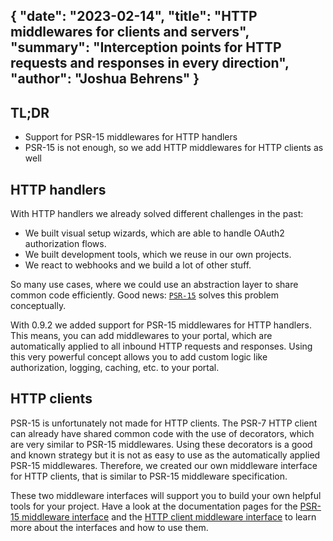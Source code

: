 {
    "date": "2023-02-14",
    "title": "HTTP middlewares for clients and servers",
    "summary": "Interception points for HTTP requests and responses in every direction",
    "author": "Joshua Behrens"
}
---

## TL;DR

- Support for PSR-15 middlewares for HTTP handlers
- PSR-15 is not enough, so we add HTTP middlewares for HTTP clients as well


## HTTP handlers

With HTTP handlers we already solved different challenges in the past:

* We built visual setup wizards, which are able to handle OAuth2 authorization flows.
* We built development tools, which we reuse in our own projects.
* We react to webhooks and we build a lot of other stuff.

So many use cases, where we could use an abstraction layer to share common code efficiently. 
Good news: [`PSR-15`](https://www.php-fig.org/psr/psr-15/) solves this problem conceptually.

With 0.9.2 we added support for PSR-15 middlewares for HTTP handlers.
This means, you can add middlewares to your portal, which are automatically applied to all inbound HTTP requests and responses.
Using this very powerful concept allows you to add custom logic like authorization, logging, caching, etc. to your portal.


## HTTP clients

PSR-15 is unfortunately not made for HTTP clients.
The PSR-7 HTTP client can already have shared common code with the use of decorators, which are very similar to PSR-15 middlewares.
Using these decorators is a good and known strategy but it is not as easy to use as the automatically applied PSR-15 middlewares. 
Therefore, we created our own middleware interface for HTTP clients, that is similar to PSR-15 middleware specification.


These two middleware interfaces will support you to build your own helpful tools for your project.
Have a look at the documentation pages for the [PSR-15 middleware interface](https://heptaconnect.io/guides/portal-developer/http-handler-middleware/) and the [HTTP client middleware interface](https://heptaconnect.io/guides/portal-developer/http-client-middleware/) to learn more about the interfaces and how to use them.
